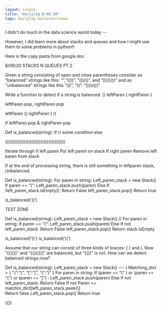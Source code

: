 ```yaml
---
layout: single
title: "dailylog 8-06-20"
tags: dailylog mockinterviews
---
```


I didn't do much in the data science world today --

However, I did learn more about stacks and queues and how I might use them to solve problems in python!!

Here is the copy pasta from google doc

8/06/20 STACKS N QUEUES PT 2

Given a string consisting of open and close parentheses consider as “balanced” strings like this: “”,“(())”, “(()())”, and “()(()())” and as “unbalanced” strings like this “(()”, “))”. “))))((((“

Write a function to detect if a string is balanced.
()
leftParen (
rightParen )

leftParen.pop, rightParen pop

leftParen ((
rightParen )
)(

If leftParen.pop & rightParen pop

Def is_balanced(string):
If // some condition
else

((((((((((((((((((())))))))))))))))))))

Iterate through
if left paren
Put left paren on stack
If right paren
Remove left paren from stack

If at the end of processing string, there is still something in leftparen stack,
Unbalanced.

Def is_balanced(string):
For paren in string:
Left_paren_stack = new Stack()
If paren == “(“:
Left_paren_stack.push(paren)
Else
If !left_paren_stack.isEmpty():
Return False
left_paren_stack.pop()
Return true

is_balanced(‘()’)

TEST ZONE

Def is_balanced(string):
Left_paren_stack = new Stack() //
For paren in string:
If paren == “(“:
Left_paren_stack.push(paren)
Else
If not left_paren_stack:
Return False
left_paren_stack.pop()
Return stack.isEmpty

is_balanced(‘()’)
is_balanced(‘)(’)

Assume that our string can consist of three kinds of braces: [ { and (. Now “({}[])” and “{{})[()]” are balanced, but “{(})” is not. How can we detect balanced strings now?

Def is_balanced(string):
Left_paren_stack = new Stack() --- (
Matching_dict = { “{”:”}”, “[”:”]”, “(”:”)“ }
For paren in string:
If (paren == “(“ ) or (paren == “{“) or (paren == “[“) :
Left_paren_stack.push(paren)
Else
If not left_paren_stack:
Return False
If not Paren == matchin_dict[left_paren_stack.peek()]  
 Return false
Left_paren_stack.pop()
Return true

{(})
